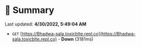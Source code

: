 # 📖 Summary
Last updated: **4/30/2022, 5:49:04 AM**

- `GET` [https://Bhadwa-sala.toxicblte.repl.co](https://Bhadwa-sala.toxicblte.repl.co) - **Down** (3181ms)
